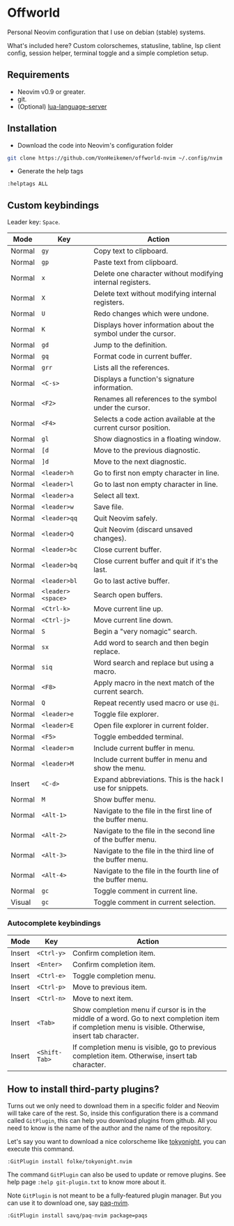 # Offworld

Personal Neovim configuration that I use on debian (stable) systems.

What's included here? Custom colorschemes, statusline, tabline, lsp client config, session helper, terminal toggle and a simple completion setup.

## Requirements

* Neovim v0.9 or greater.
* git.
* (Optional) [lua-language-server](https://github.com/LuaLS/lua-language-server)

## Installation

* Download the code into Neovim's configuration folder

```sh
git clone https://github.com/VonHeikemen/offworld-nvim ~/.config/nvim
```

* Generate the help tags

```vim
:helptags ALL
```

## Custom keybindings

Leader key: `Space`.

| Mode | Key | Action |
| --- | --- | --- |
| Normal | `gy` | Copy text to clipboard. |
| Normal | `gp` | Paste text from clipboard. |
| Normal | `x` | Delete one character without modifying internal registers. |
| Normal | `X` | Delete text without modifying internal registers. |
| Normal | `U` | Redo changes which were undone. |
| Normal | `K` | Displays hover information about the symbol under the cursor. |
| Normal | `gd` | Jump to the definition. |
| Normal | `gq` | Format code in current buffer. |
| Normal | `grr` | Lists all the references. |
| Normal | `<C-s>` | Displays a function's signature information. |
| Normal | `<F2>` | Renames all references to the symbol under the cursor. |
| Normal | `<F4>` | Selects a code action available at the current cursor position. |
| Normal | `gl` | Show diagnostics in a floating window. |
| Normal | `[d` | Move to the previous diagnostic. |
| Normal | `]d` | Move to the next diagnostic. |
| Normal | `<leader>h` | Go to first non empty character in line. |
| Normal | `<leader>l` | Go to last non empty character in line. |
| Normal | `<leader>a` | Select all text. |
| Normal | `<leader>w` | Save file. |
| Normal | `<leader>qq` | Quit Neovim safely. |
| Normal | `<leader>Q` | Quit Neovim (discard unsaved changes). |
| Normal | `<leader>bc` | Close current buffer. |
| Normal | `<leader>bq` | Close current buffer and quit if it's the last. |
| Normal | `<leader>bl` | Go to last active buffer. |
| Normal | `<leader><space>` | Search open buffers. |
| Normal | `<Ctrl-k>` | Move current line up. |
| Normal | `<Ctrl-j>` | Move current line down. |
| Normal | `S` | Begin a "very nomagic" search. |
| Normal | `sx` | Add word to search and then begin replace. |
| Normal | `siq` | Word search and replace but using a macro. |
| Normal | `<F8>` | Apply macro in the next match of the current search. |
| Normal | `Q` | Repeat recently used macro or use `@i`. |
| Normal | `<leader>e` | Toggle file explorer. |
| Normal | `<leader>E` | Open file explorer in current folder. |
| Normal | `<F5>` | Toggle embedded terminal. |
| Normal | `<leader>m` | Include current buffer in menu. |
| Normal | `<leader>M` | Include current buffer in menu and show the menu. |
| Insert | `<C-d>` | Expand abbreviations. This is the hack I use for snippets. |
| Normal | `M` | Show buffer menu. |
| Normal | `<Alt-1>` | Navigate to the file in the first line of the buffer menu. |
| Normal | `<Alt-2>` | Navigate to the file in the second line of the buffer menu. |
| Normal | `<Alt-3>` | Navigate to the file in the third line of the buffer menu. |
| Normal | `<Alt-4>` | Navigate to the file in the fourth line of the buffer menu. |
| Normal | `gc` | Toggle comment in current line. |
| Visual | `gc` | Toggle comment in current selection. |

### Autocomplete keybindings

| Mode | Key | Action |
| --- | --- | --- |
| Insert | `<Ctrl-y>` | Confirm completion item. |
| Insert | `<Enter>` | Confirm completion item. |
| Insert | `<Ctrl-e>` | Toggle completion menu. |
| Insert | `<Ctrl-p>` | Move to previous item. |
| Insert | `<Ctrl-n>` | Move to next item. |
| Insert | `<Tab>` | Show completion menu if cursor is in the middle of a word. Go to next completion item if completion menu is visible. Otherwise, insert tab character. |
| Insert | `<Shift-Tab>` | If completion menu is visible, go to previous completion item. Otherwise, insert tab character. |

## How to install third-party plugins?

Turns out we only need to download them in a specific folder and Neovim will take care of the rest. So, inside this configuration there is a command called `GitPlugin`, this can help you download plugins from github. All you need to know is the name of the author and the name of the repository.

Let's say you want to download a nice colorscheme like [tokyonight](https://github.com/folke/tokyonight.nvim), you can execute this command.

```vim
:GitPlugin install folke/tokyonight.nvim
```

The command `GitPlugin` can also be used to update or remove plugins. See help page `:help git-plugin.txt` to know more about it.

Note `GitPlugin` is not meant to be a fully-featured plugin manager. But you can use it to download one, say [paq-nvim](https://github.com/savq/paq-nvim).

```vim
:GitPlugin install savq/paq-nvim package=paqs
```

